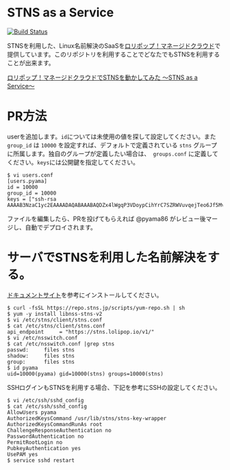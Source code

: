 # STNS as a Service
[![Build Status](https://travis-ci.org/STNS/as_a_service.svg?branch=master)](https://travis-ci.org/STNS/as_a_service)

STNSを利用した、Linux名前解決のSaaSを[ロリポップ！マネージドクラウド](https://mc.lolipop.jp)で提供しています。このリポジトリを利用することでどなたでもSTNSを利用することが出来ます。

[ロリポップ！マネージドクラウドでSTNSを動かしてみた 〜STNS as a Service〜](https://ten-snapon.com/archives/2057)

# PR方法
userを追加します。`id`については未使用の値を探して設定してください。また `group_id` は `10000` を設定すれば、デフォルトで定義されている `stns` グループに所属します。独自のグループが定義したい場合は、` groups.conf` に定義してください。`keys`には公開鍵を指定してください。

```
$ vi users.conf
[users.pyama]
id = 10000
group_id = 10000
keys = ["ssh-rsa AAAAB3NzaC1yc2EAAAADAQABAAABAQDZx4lWgqP3VDoypCihYrC7SZRWVuvqejTeo6Jf5MvS4m1U6NDGcdUHoi3S0LuB6IW3x7NkNYrGMvucQxHdIqL9iNbtDvXVMJwE1w77htGCvEl3yYgdqCgIuoK/IwOiQFUaSjmTzX87WC3ZIolGp/nUO1nhOKEM9b6yETEzGAkg4Gx0sSeI7IcBkyXzboS/WiVviEvyt/6KhrpoAiGCt/VhKpZVRa+V+J/WL0nzYcM5u+yQrYddOA6zHcd5xe/+chtg7LzC/rA6anCEP0GVAT9eYHkz9nR9Z+gq4mg/Yoi0MZp7bAfp3RZi4GM5Ey5RZHWUaVhjP0QwdKPLeMHTuAWd"]
```

ファイルを編集したら、PRを投げてもらえれば @pyama86 がレビュー後マージし、自動でデプロイされます。

# サーバでSTNSを利用した名前解決をする。
[ドキュメントサイト](https://stns.jp)を参考にインストールしてください。

```
$ curl -fsSL https://repo.stns.jp/scripts/yum-repo.sh | sh
$ yum -y install libnss-stns-v2
$ vi /etc/stns/client/stns.conf
$ cat /etc/stns/client/stns.conf
api_endpoint     = "https://stns.lolipop.io/v1/"
$ vi /etc/nsswitch.conf
$ cat /etc/nsswitch.conf |grep stns
passwd:     files stns
shadow:     files stns
group:      files stns
$ id pyama
uid=10000(pyama) gid=10000(stns) groups=10000(stns)
```

SSHログインもSTNSを利用する場合、下記を参考にSSHの設定してください。

```
$ vi /etc/ssh/sshd_config
$ cat /etc/ssh/sshd_config
AllowUsers pyama
AuthorizedKeysCommand /usr/lib/stns/stns-key-wrapper
AuthorizedKeysCommandRunAs root
ChallengeResponseAuthentication no
PasswordAuthentication no
PermitRootLogin no
PubkeyAuthentication yes
UsePAM yes
$ service sshd restart
```

